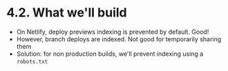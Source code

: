 # 4.2. What we'll build

- On Netlify, deploy previews indexing is prevented by default. Good!
- However, branch deploys are indexed. Not good for temporarily sharing them
- Solution: for non production builds, we'll prevent indexing using a `robots.txt`
